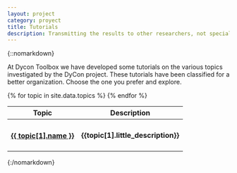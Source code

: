 ```yaml
---
layout: project
category: proyect
title: Tutorials
description: Transmitting the results to other researchers, not specialists in control theory, can be difficult. Even among experts on the subject of sharing software is complicated. Here is a series of tutorials for faithful and easy reproduction of mathematical results.
---
```

 {::nomarkdown}

<p>
  At Dycon Toolbox we have developed some tutorials on the various topics investigated by the DyCon project. These tutorials have been classified for a better organization. Choose the one you prefer and explore.
</p>

 <table>
    <tr>
      <th>Topic</th>
      <th>Description</th>
    </tr>
    {% for topic in site.data.topics %}
    <tr>
      <th>
          <a href="{{site.url}}{{site.baseurl}}/topic/{{topic[0]}}" class="display-block">
              <h4 class="post-title"> {{ topic[1].name }} </h4>
          </a>  
      </th>
      <th>{{topic[1].little_description}}</th>
    </tr>
    {% endfor %}
   <table>

{:/nomarkdown} 






<!-- Codigo Anterior -->
<!-- {::nomarkdown}
  {% for topic in site.data.topics %}
    <div class="post-preview shadowbox">
        <a href="{{site.url}}{{site.baseurl}}/topic/{{topic[0]}}" class="display-block">
            <h3 class="post-title"> {{ topic[1].name }} </h3>
        </a>     
        <p>{{topic[1].little_description}}</p>
    </div>

  {% endfor %}
{:/nomarkdown} -->
